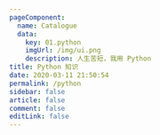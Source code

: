 ```yaml
---
pageComponent: 
  name: Catalogue
  data: 
    key: 01.python
    imgUrl: /img/ui.png
    description: 人生苦短，我用 Python
title: Python 知识
date: 2020-03-11 21:50:54
permalink: /python
sidebar: false
article: false
comment: false
editLink: false
---
```

